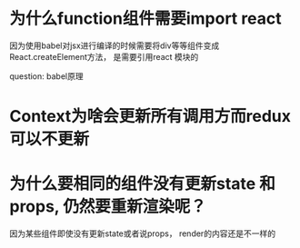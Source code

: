 # 为什么function组件需要import react

因为使用babel对jsx进行编译的时候需要将div等等组件变成React.createElement方法， 是需要引用react 模块的



question: babel原理

 # Context为啥会更新所有调用方而redux可以不更新



# 为什么要相同的组件没有更新state 和props, 仍然要重新渲染呢？

因为某些组件即使没有更新state或者说props， render的内容还是不一样的



